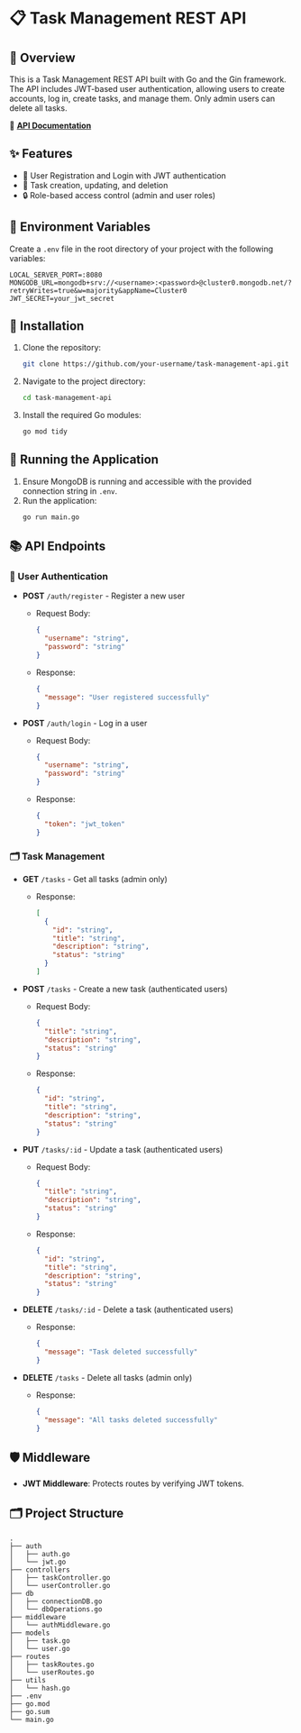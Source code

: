 # 📋 Task Management REST API

## 🌟 Overview

This is a Task Management REST API built with Go and the Gin framework. The API includes JWT-based user authentication, allowing users to create accounts, log in, create tasks, and manage them. Only admin users can delete all tasks.

🔗 **[API Documentation](https://documenter.getpostman.com/view/32898780/2sA3rzJC91)**

## ✨ Features

- 📝 User Registration and Login with JWT authentication
- 📌 Task creation, updating, and deletion
- 🔒 Role-based access control (admin and user roles)

## 🔧 Environment Variables

Create a `.env` file in the root directory of your project with the following variables:

```env
LOCAL_SERVER_PORT=:8080
MONGODB_URL=mongodb+srv://<username>:<password>@cluster0.mongodb.net/?retryWrites=true&w=majority&appName=Cluster0
JWT_SECRET=your_jwt_secret
```

## 🚀 Installation

1. Clone the repository:
   ```sh
   git clone https://github.com/your-username/task-management-api.git
   ```
2. Navigate to the project directory:
   ```sh
   cd task-management-api
   ```
3. Install the required Go modules:
   ```sh
   go mod tidy
   ```

## 🏃 Running the Application

1. Ensure MongoDB is running and accessible with the provided connection string in `.env`.
2. Run the application:
   ```sh
   go run main.go
   ```

## 📚 API Endpoints

### 🔑 User Authentication

- **POST** `/auth/register` - Register a new user

  - Request Body:
    ```json
    {
      "username": "string",
      "password": "string"
    }
    ```
  - Response:
    ```json
    {
      "message": "User registered successfully"
    }
    ```

- **POST** `/auth/login` - Log in a user
  - Request Body:
    ```json
    {
      "username": "string",
      "password": "string"
    }
    ```
  - Response:
    ```json
    {
      "token": "jwt_token"
    }
    ```

### 🗂️ Task Management

- **GET** `/tasks` - Get all tasks (admin only)

  - Response:
    ```json
    [
      {
        "id": "string",
        "title": "string",
        "description": "string",
        "status": "string"
      }
    ]
    ```

- **POST** `/tasks` - Create a new task (authenticated users)

  - Request Body:
    ```json
    {
      "title": "string",
      "description": "string",
      "status": "string"
    }
    ```
  - Response:
    ```json
    {
      "id": "string",
      "title": "string",
      "description": "string",
      "status": "string"
    }
    ```

- **PUT** `/tasks/:id` - Update a task (authenticated users)

  - Request Body:
    ```json
    {
      "title": "string",
      "description": "string",
      "status": "string"
    }
    ```
  - Response:
    ```json
    {
      "id": "string",
      "title": "string",
      "description": "string",
      "status": "string"
    }
    ```

- **DELETE** `/tasks/:id` - Delete a task (authenticated users)

  - Response:
    ```json
    {
      "message": "Task deleted successfully"
    }
    ```

- **DELETE** `/tasks` - Delete all tasks (admin only)
  - Response:
    ```json
    {
      "message": "All tasks deleted successfully"
    }
    ```

## 🛡️ Middleware

- **JWT Middleware**: Protects routes by verifying JWT tokens.

## 🗂️ Project Structure

```
.
├── auth
│   ├── auth.go
│   └── jwt.go
├── controllers
│   ├── taskController.go
│   └── userController.go
├── db
│   ├── connectionDB.go
│   └── dbOperations.go
├── middleware
│   └── authMiddleware.go
├── models
│   ├── task.go
│   └── user.go
├── routes
│   ├── taskRoutes.go
│   └── userRoutes.go
├── utils
│   └── hash.go
├── .env
├── go.mod
├── go.sum
└── main.go
```
